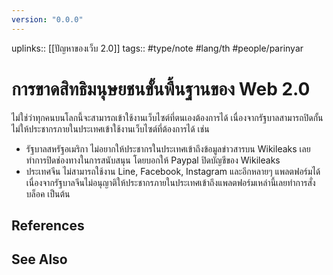 ```yaml
---
version: "0.0.0"
---
```

uplinks:: [[ปัญหาของเว็บ 2.0]]
tags:: #type/note #lang/th #people/parinyar 
# การขาดสิทธิมนุษยชนขั้นพื้นฐานของ Web 2.0
ไม่ใช่ว่าทุกคนบนโลกนี้จะสามารถเข้าใช้งานเว็บไซต์ที่ตนเองต้องการได้ เนื่องจากรัฐบาลสามารถปิดกั้น ไม่ให้ประชากรภายในประเทศเข้าใช้งานเว็บไซต์ที่ต้องการได้  เช่น
- รัฐบาลสหรัฐอเมริกา ไม่อยากให้ประชากรในประเทศเข้าถึงข้อมูลข่าวสารบน Wikileaks เลยทำการปิดช่องทางในการสนับสนุน โดยบอกให้ Paypal ปิดบัญชีของ Wikileaks
- ประเทศจีน ไม่สามารถใช้งาน Line, Facebook, Instagram และอีกหลายๆ แพลตฟอร์มได้ เนื่องจากรัฐบาลจีนไม่อนุญาติให้ประชากรภายในประเทศเข้าถึงแพลตฟอร์มเหล่านี้เลยทำการสั่งบล็อค เป็นต้น

## References

## See Also
